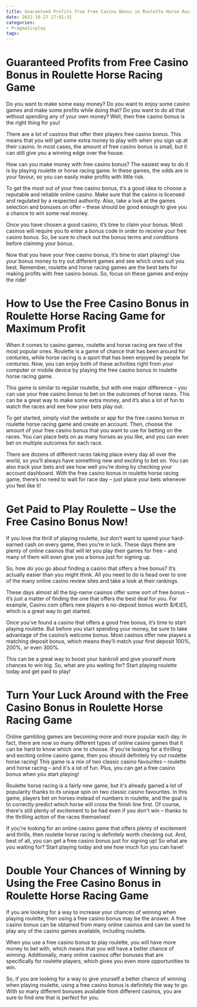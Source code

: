 ```yaml
---
title: Guaranteed Profits from Free Casino Bonus in Roulette Horse Racing Game 
date: 2022-10-27 17:01:31
categories:
- Pragmaticplay
tags:
---
```



#  Guaranteed Profits from Free Casino Bonus in Roulette Horse Racing Game 

Do you want to make some easy money? Do you want to enjoy some casino games and make some profits while doing that? Do you want to do all that without spending any of your own money? Well, then free casino bonus is the right thing for you!

There are a lot of casinos that offer their players free casino bonus. This means that you will get some extra money to play with when you sign up at their casino. In most cases, the amount of free casino bonus is small, but it can still give you a winning edge over the house.

How can you make money with free casino bonus? The easiest way to do it is by playing roulette or horse racing game. In these games, the odds are in your favour, so you can easily make profits with little risk.

To get the most out of your free casino bonus, it’s a good idea to choose a reputable and reliable online casino. Make sure that the casino is licensed and regulated by a respected authority. Also, take a look at the games selection and bonuses on offer – these should be good enough to give you a chance to win some real money.

Once you have chosen a good casino, it’s time to claim your bonus. Most casinos will require you to enter a bonus code in order to receive your free casino bonus. So, be sure to check out the bonus terms and conditions before claiming your bonus.

Now that you have your free casino bonus, it’s time to start playing! Use your bonus money to try out different games and see which ones suit you best. Remember, roulette and horse racing games are the best bets for making profits with free casino bonus. So, focus on these games and enjoy the ride!

#  How to Use the Free Casino Bonus in Roulette Horse Racing Game for Maximum Profit 

When it comes to casino games, roulette and horse racing are two of the most popular ones. Roulette is a game of chance that has been around for centuries, while horse racing is a sport that has been enjoyed by people for centuries. Now, you can enjoy both of these activities right from your computer or mobile device by playing the free casino bonus in roulette horse racing game.

This game is similar to regular roulette, but with one major difference – you can use your free casino bonus to bet on the outcomes of horse races. This can be a great way to make some extra money, and it’s also a lot of fun to watch the races and see how your bets play out.

To get started, simply visit the website or app for the free casino bonus in roulette horse racing game and create an account. Then, choose the amount of your free casino bonus that you want to use for betting on the races. You can place bets on as many horses as you like, and you can even bet on multiple outcomes for each race.

There are dozens of different races taking place every day all over the world, so you’ll always have something new and exciting to bet on. You can also track your bets and see how well you’re doing by checking your account dashboard. With the free casino bonus in roulette horse racing game, there’s no need to wait for race day – just place your bets whenever you feel like it!

#  Get Paid to Play Roulette – Use the Free Casino Bonus Now! 

If you love the thrill of playing roulette, but don’t want to spend your hard-earned cash on every game, then you’re in luck. These days there are plenty of online casinos that will let you play their games for free – and many of them will even give you a bonus just for signing up.

So, how do you go about finding a casino that offers a free bonus? It’s actually easier than you might think. All you need to do is head over to one of the many online casino review sites and take a look at their rankings.

These days almost all the big-name casinos offer some sort of free bonus – it’s just a matter of finding the one that offers the best deal for you. For example, Casino.com offers new players a no-deposit bonus worth $/€/£5, which is a great way to get started.

Once you’ve found a casino that offers a good free bonus, it’s time to start playing roulette. But before you start spending your money, be sure to take advantage of the casino’s welcome bonus. Most casinos offer new players a matching deposit bonus, which means they’ll match your first deposit 100%, 200%, or even 300%.

This can be a great way to boost your bankroll and give yourself more chances to win big. So, what are you waiting for? Start playing roulette today and get paid to play!

#  Turn Your Luck Around with the Free Casino Bonus in Roulette Horse Racing Game 
Online gambling games are becoming more and more popular each day. In fact, there are now so many different types of online casino games that it can be hard to know which one to choose. 
If you're looking for a thrilling and exciting online casino game, then you should definitely try out roulette horse racing! This game is a mix of two classic casino favourites – roulette and horse racing – and it's a lot of fun. Plus, you can get a free casino bonus when you start playing!

Roulette horse racing is a fairly new game, but it's already gained a lot of popularity thanks to its unique spin on two classic casino favourites. In this game, players bet on horses instead of numbers in roulette, and the goal is to correctly predict which horse will cross the finish line first. Of course, there's still plenty of excitement to be had even if you don't win – thanks to the thrilling action of the races themselves!

If you're looking for an online casino game that offers plenty of excitement and thrills, then roulette horse racing is definitely worth checking out. And, best of all, you can get a free casino bonus just for signing up! So what are you waiting for? Start playing today and see how much fun you can have!

#  Double Your Chances of Winning by Using the Free Casino Bonus in Roulette Horse Racing Game

If you are looking for a way to increase your chances of winning when playing roulette, then using a free casino bonus may be the answer. A free casino bonus can be obtained from many online casinos and can be used to play any of the casino games available, including roulette.

When you use a free casino bonus to play roulette, you will have more money to bet with, which means that you will have a better chance of winning. Additionally, many online casinos offer bonuses that are specifically for roulette players, which gives you even more opportunities to win.

So, if you are looking for a way to give yourself a better chance of winning when playing roulette, using a free casino bonus is definitely the way to go. With so many different bonuses available from different casinos, you are sure to find one that is perfect for you.
